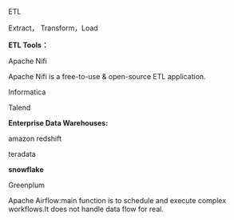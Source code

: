 ETL

Extract， Transform，Load



**ETL Tools：**

Apache Nifi

Apache Nifi is a free-to-use & open-source ETL application. 



Informatica

Talend



**Enterprise Data Warehouses:**

amazon redshift

teradata

**snowflake**

Greenplum







Apache Airflow:main function is to schedule and execute complex workflows.It does not handle data flow for real. 